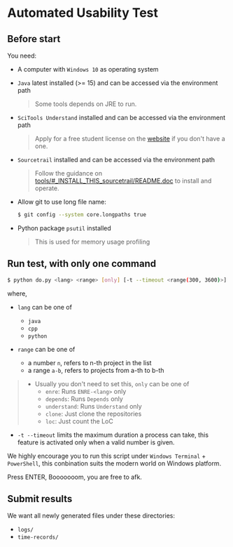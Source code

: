 # Automated Usability Test

## Before start

You need:

- A computer with `Windows 10` as operating system

- `Java` latest installed (>= 15) and can be accessed via the environment path
  > Some tools depends on JRE to run.

- `SciTools Understand` installed and can be accessed via the environment path
  > Apply for a free student license on the [website](https://www.scitools.com/student/) if you don't have a one.

- `Sourcetrail` installed and can be accessed via the environment path
  > Follow the guidance on [tools/#_INSTALL_THIS_sourcetrail/README.doc](./tools/%23_INSTALL_THIS_sourcetrail/README.doc) to install and operate.

- Allow git to use long file name:

  ```sh
  $ git config --system core.longpaths true
  ```

- Python package `psutil` installed
  > This is used for memory usage profiling

## Run test, with only one command

```sh
$ python do.py <lang> <range> [only] [-t --timeout <range(300, 3600)>]
```

where,

* `lang` can be one of
  * `java`
  * `cpp`
  * `python`

* `range` can be one of
  * a number `n`, refers to n-th project in the list
  * a range `a-b`, refers to projects from  a-th to b-th

> * Usually you don't need to set this, `only` can be one of
>   * `enre`: Runs `ENRE-<lang>` only
>   * `depends`: Runs `Depends` only
>   * `understand`: Runs `Understand` only
>   * `clone`: Just clone the repositories
>   * `loc`: Just count the LoC

* `-t --timeout` limits the maximum duration a process can take, this feature is activated only when a valid number is given.

We highly encourage you to run this script under `Windows Terminal` + `PowerShell`, this conbination suits the modern world on Windows platform.

Press ENTER, Booooooom, you are free to afk.

## Submit results

We want all newly generated files under these directories:

* `logs/`
* `time-records/`
